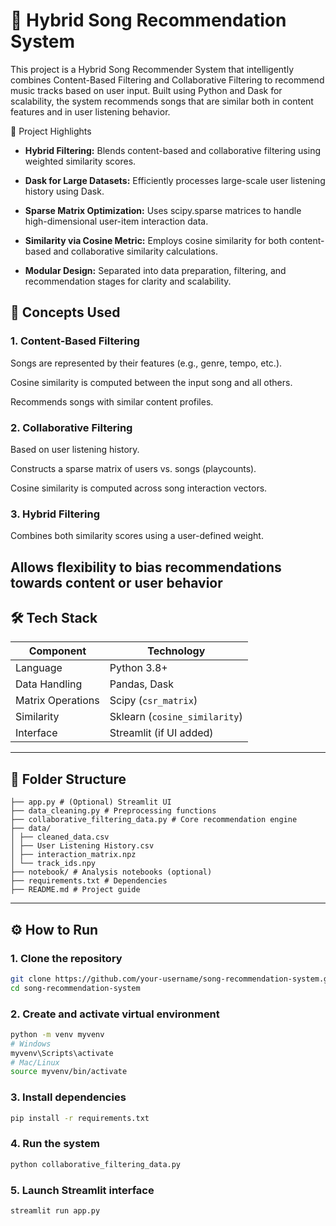 # 🎵 Hybrid Song Recommendation System
This project is a Hybrid Song Recommender System that intelligently combines Content-Based Filtering and Collaborative Filtering to recommend music tracks based on user input. Built using Python and Dask for scalability, the system recommends songs that are similar both in content features and in user listening behavior.

📌 Project Highlights
+ **Hybrid Filtering:** Blends content-based and collaborative filtering using weighted similarity scores.

+ **Dask for Large Datasets:** Efficiently processes large-scale user listening history using Dask.

+ **Sparse Matrix Optimization:** Uses scipy.sparse matrices to handle high-dimensional user-item interaction data.

+ **Similarity via Cosine Metric:** Employs cosine similarity for both content-based and collaborative similarity calculations.

+ **Modular Design:** Separated into data preparation, filtering, and recommendation stages for clarity and scalability.

## 🧠 Concepts Used
### 1. Content-Based Filtering
Songs are represented by their features (e.g., genre, tempo, etc.).

Cosine similarity is computed between the input song and all others.

Recommends songs with similar content profiles.

### 2. Collaborative Filtering
Based on user listening history.

Constructs a sparse matrix of users vs. songs (playcounts).

Cosine similarity is computed across song interaction vectors.

### 3. Hybrid Filtering
Combines both similarity scores using a user-defined weight.

Allows flexibility to bias recommendations towards content or user behavior
---
## 🛠️ Tech Stack

| Component         | Technology            |
|------------------|------------------------|
| Language          | Python 3.8+            |
| Data Handling     | Pandas, Dask           |
| Matrix Operations | Scipy (`csr_matrix`)   |
| Similarity        | Sklearn (`cosine_similarity`) |
| Interface         | Streamlit (if UI added) |

---

## 📁 Folder Structure
```
├── app.py # (Optional) Streamlit UI
├── data_cleaning.py # Preprocessing functions
├── collaborative_filtering_data.py # Core recommendation engine
├── data/
│ ├── cleaned_data.csv
│ ├── User Listening History.csv
│ ├── interaction_matrix.npz
│ └── track_ids.npy
├── notebook/ # Analysis notebooks (optional)
├── requirements.txt # Dependencies
├── README.md # Project guide
```

---

## ⚙️ How to Run

### 1. Clone the repository

```bash
git clone https://github.com/your-username/song-recommendation-system.git
cd song-recommendation-system
  ```

### 2. Create and activate virtual environment
```bash
python -m venv myvenv
# Windows
myvenv\Scripts\activate
# Mac/Linux
source myvenv/bin/activate
```
### 3. Install dependencies
```bash
pip install -r requirements.txt
```
### 4. Run the system
```bash
python collaborative_filtering_data.py
```
### 5. Launch Streamlit interface
```bash
streamlit run app.py
```
